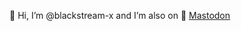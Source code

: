 👋 Hi, I’m @blackstream-x and I’m also on 🐘 <a rel="me" href="https://mastodontech.de/@blackstream">Mastodon</a>

<!---
blackstream-x/blackstream-x is a ✨ special ✨ repository because its `README.md` (this file) appears on your GitHub profile.
You can click the Preview link to take a look at your changes.
--->
